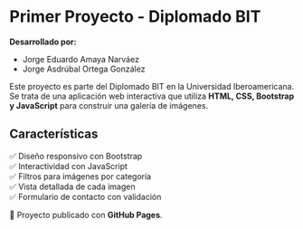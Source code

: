 # Primer Proyecto - Diplomado BIT  

**Desarrollado por:**  
- Jorge Eduardo Amaya Narváez  
- Jorge Asdrúbal Ortega González  

Este proyecto es parte del Diplomado BIT en la Universidad Iberoamericana. Se trata de una aplicación web interactiva que utiliza **HTML, CSS, Bootstrap y JavaScript** para construir una galería de imágenes.  

## Características  
✅ Diseño responsivo con Bootstrap  
✅ Interactividad con JavaScript  
✅ Filtros para imágenes por categoría  
✅ Vista detallada de cada imagen  
✅ Formulario de contacto con validación  

📌 Proyecto publicado con **GitHub Pages**.  